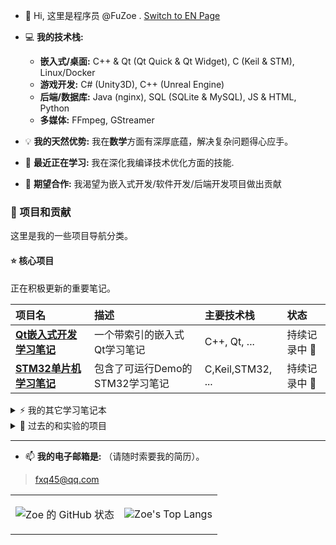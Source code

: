 ﻿- 👋 Hi, 这里是程序员 @FuZoe .  [Switch to EN Page](https://github.com/FuZoe)
 
- 💻 **我的技术栈:**
  - **嵌入式/桌面:** C++ & Qt (Qt Quick & Qt Widget), C (Keil & STM), Linux/Docker
  - **游戏开发:** C# (Unity3D), C++ (Unreal Engine)
  - **后端/数据库:** Java (nginx), SQL (SQLite & MySQL), JS & HTML, Python
  - **多媒体:** FFmpeg, GStreamer
    
- 💡 **我的天然优势:** 我在**数学**方面有深厚底蕴，解决复杂问题得心应手。 

- 🌱 **最近正在学习:** 我在深化我编译技术优化方面的技能.
  
- 💞️ **期望合作:** 我渴望为嵌入式开发/软件开发/后端开发项目做出贡献


### 📂 项目和贡献

这里是我的一些项目导航分类。

#### ⭐ **核心项目**
正在积极更新的重要笔记。

| 项目名 | 描述 | 主要技术栈 | 状态 |
| :--- | :--- | :--- | :--- |
| **[Qt嵌入式开发学习笔记](https://github.com/FuZoe/Embedded-Development-NoteBook/tree/desktop)** | 一个带索引的嵌入式Qt学习笔记 | C++, Qt, ... | 持续记录中 🚀 |
| **[STM32单片机学习笔记](https://github.com/FuZoe/Embedded-Development-NoteBook/tree/STM32)** | 包含了可运行Demo的STM32学习笔记 | C,Keil,STM32, ... | 持续记录中 🚀 |

<details>
<summary>⚡ 我的其它学习笔记本 </summary>
这些是我用来学习新技术的小项目。

| 项目名 | 描述 | 主要技术栈 | 状态 |
| :--- | :--- | :--- | :--- |
| **[Qt音视频流输出-学习笔记](https://github.com/FuZoe/qtAudioAndVideoStreamOutput)** |完善的、带索引的学习笔记，包含FFmpeg和GStreamer的相关记录 | Qt | 已完成 ✅ |
| **[C++那些事](https://github.com/FuZoe/CPlusPlusThings)** |从入门到进阶的仓库 | C++ | 已完成 ✅ |
| **[计算机网络的相关实验](https://github.com/FuZoe/computer-network-experiment)** | 计算机网络的相关实验 | C++, 计算机网络 | 已完成 ✅ |
| **[机器学习相关实验](https://github.com/FuZoe/Machine-Learning-Experiments)** | 机器学习相关实验 | 机器学习, Python | 已完成 ✅ |

</details>

<details>
<summary>🧪 过去的和实验的项目 </summary>

| 项目名 | 描述 | 主要技术栈 | 状态 |
| :--- | :--- | :--- | :--- |
| **[FarmGame2D](https://github.com/FuZoe/FarmGame2D)** | Unity3D开发的2D开放式农场游戏 | C#, Unity3D | 停止维护 ❌ |
| **[OpenVPN](https://github.com/FuZoe/openvpn)** | 一次OpenVPN架设的尝试 | Linux, 计算机网络 | 已完成 ✅ |

</details>

---
  
- 📫 **我的电子邮箱是:** （请随时索要我的简历）。

>  fxq45@qq.com

</table>
<table>
    <tr>
        <td>

![Zoe 的 GitHub 状态](https://github-readme-stats.vercel.app/api?username=fuzoe&show_icons=true&theme=dark)
        </td>
        <td>

![Zoe's Top Langs](https://github-readme-stats.vercel.app/api/top-langs/?username=FuZoe&layout=compact&theme=dark)
        </td>
    </tr>

</table>
